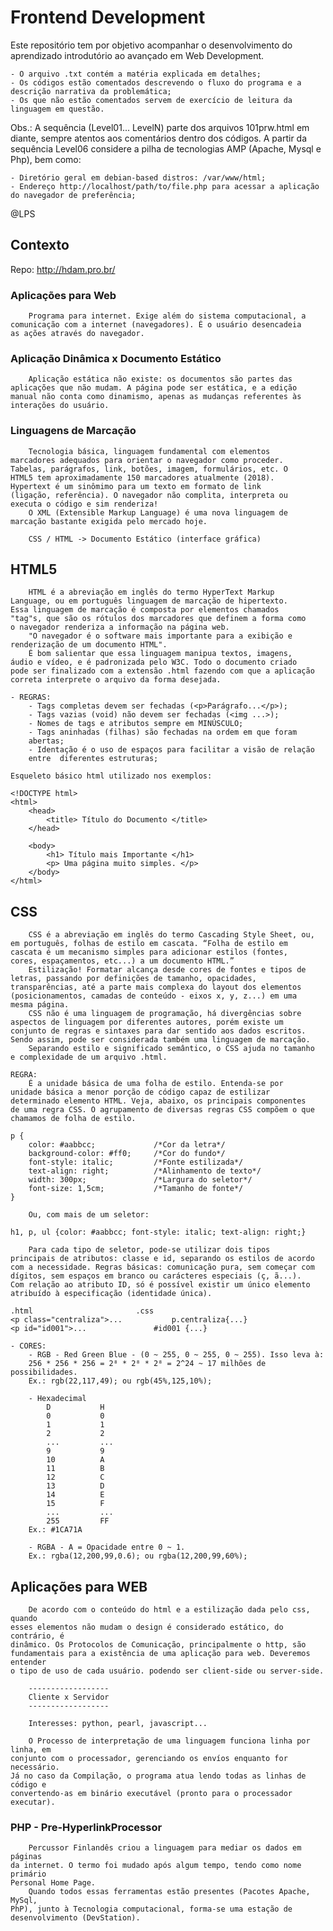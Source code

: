 # Frontend Development

Este repositório tem por objetivo acompanhar o desenvolvimento do aprendizado
introdutório ao avançado em Web Development.

	- O arquivo .txt contém a matéria explicada em detalhes;
	- Os códigos estão comentados descrevendo o fluxo do programa e a descrição narrativa da problemática;
	- Os que não estão comentados servem de exercício de leitura da linguagem em questão.

Obs.: A sequência (Level01... LevelN) parte dos arquivos 101prw.html em
diante, sempre atentos aos comentários dentro dos códigos. A partir da sequência
Level06 considere a pilha de tecnologias AMP (Apache, Mysql e Php), bem como:

	- Diretório geral em debian-based distros: /var/www/html;
	- Endereço http://localhost/path/to/file.php para acessar a aplicação do navegador de preferência;

@LPS
	
## Contexto

Repo: http://hdam.pro.br/

### Aplicações para Web

		Programa para internet. Exige além do sistema computacional, a
	comunicação com a internet (navegadores). É o usuário desencadeia
	as ações através do navegador.


### Aplicação Dinâmica x Documento Estático

		Aplicação estática não existe: os documentos são partes das
	aplicações que não mudam. A página pode ser estática, e a edição
	manual não conta como dinamismo, apenas as mudanças referentes às
	interações do usuário.


### Linguagens de Marcação

		Tecnologia básica, linguagem fundamental com elementos 
	marcadores adequados para orientar o navegador como proceder.
	Tabelas, parágrafos, link, botões, imagem, formulários, etc. O
	HTML5 tem aproximadamente 150 marcadores atualmente (2018).
	Hypertext é um sinômimo para um texto em formato de link
	(ligação, referência). O navegador não complita, interpreta ou
	executa o código e sim renderiza!
		O XML (Extensible Markup Language) é uma nova linguagem de
	marcação bastante exigida pelo mercado hoje.

		CSS / HTML -> Documento Estático (interface gráfica) 


## HTML5

		HTML é a abreviação em inglês do termo HyperText Markup
	Language, ou em português linguagem de marcação de hipertexto.
	Essa linguagem de marcação é composta por elementos chamados
	"tag"s, que são os rótulos dos marcadores que definem a forma como
	o navegador renderiza a informação na página web.
		"O navegador é o software mais importante para a exibição e 
	renderização de um documento HTML".
		É bom salientar que essa linguagem manipua textos, imagens,
	áudio e vídeo, e é padronizada pelo W3C. Todo o documento criado
	pode ser finalizado com a extensão .html fazendo com que a aplicação
	correta interprete o arquivo da forma desejada.
	
	- REGRAS:
		- Tags completas devem ser fechadas (<p>Parágrafo...</p>);
		- Tags vazias (void) não devem ser fechadas (<img ...>);
		- Nomes de tags e atributos sempre em MINÚSCULO;
		- Tags aninhadas (filhas) são fechadas na ordem em que foram
		abertas;
		- Identação é o uso de espaços para facilitar a visão de relação
		entre  diferentes estruturas;
		
	Esqueleto básico html utilizado nos exemplos:

	<!DOCTYPE html> 
	<html> 
		<head> 
			<title>	Título do Documento </title> 
		</head> 
		
		<body> 
			<h1> Título mais Importante </h1>
			<p> Uma página muito simples. </p> 
		</body> 
	</html> 


## CSS

		CSS é a abreviação em inglês do termo Cascading	Style Sheet, ou,
	em português, folhas de estilo em cascata. “Folha de estilo em
	cascata é um mecanismo simples para adicionar estilos (fontes,
	cores, espaçamentos, etc...) a um documento HTML.”
		Estilização! Formatar alcança desde cores de fontes e tipos de
	letras, passando por definições de tamanho, opacidades,
	transparências, até a parte mais complexa do layout dos elementos
	(posicionamentos, camadas de conteúdo - eixos x, y, z...) em uma
	mesma página.
		CSS não é uma linguagem de programação, há divergências sobre
	aspectos de linguagem por diferentes autores, porém existe um
	conjunto de regras e sintaxes para dar sentido aos dados escritos.
	Sendo assim, pode ser considerada também uma linguagem de marcação.
		Separando estilo e significado semântico, o CSS ajuda no tamanho
	e complexidade de um arquivo .html.
	
	REGRA:
		É a unidade básica de uma folha de estilo. Entenda-se por 
	unidade básica a menor porção de código capaz de estilizar
	determinado elemento HTML. Veja, abaixo, os principais componentes
	de uma regra CSS. O agrupamento de diversas regras CSS compõem o que
	chamamos de folha de estilo.

	p {
		color: #aabbcc;				/*Cor da letra*/
		background-color: #ff0;		/*Cor do fundo*/
		font-style: italic;			/*Fonte estilizada*/
		text-align: right;			/*Alinhamento de texto*/
		width: 300px;				/*Largura do seletor*/
		font-size: 1,5cm;			/*Tamanho de fonte*/
	}
	
		Ou, com mais de um seletor:
	
	h1, p, ul {color: #aabbcc; font-style: italic; text-align: right;}
	
		Para cada tipo de seletor, pode-se utilizar dois tipos 
	principais de atributos: classe e id, separando os estilos de acordo
	com a necessidade. Regras básicas: comunicação pura, sem começar com
	dígitos, sem espaços em branco ou carácteres especiais (ç, ã...).
	Com relação ao atributo ID, só é possível existir um único elemento
	atribuído à especificação (identidade única).
	
	.html						.css
	<p class="centraliza">...			p.centraliza{...}
	<p id="id001">...				#id001 {...}
	
	- CORES:	
		- RGB - Red Green Blue - (0 ~ 255, 0 ~ 255, 0 ~ 255). Isso leva à:
		256 * 256 * 256 = 2⁸ * 2⁸ * 2⁸ = 2^24 ~ 17 milhões de possibilidades.
		Ex.: rgb(22,117,49); ou rgb(45%,125,10%);
		
		- Hexadecimal
			D			H
			0			0
			1			1
			2			2
			...			...
			9			9
			10			A
			11			B
			12			C
			13			D
			14			E
			15			F
			...			...
			255			FF
		Ex.: #1CA71A
		
		- RGBA - A = Opacidade entre 0 ~ 1.
		Ex.: rgba(12,200,99,0.6); ou rgba(12,200,99,60%);


## Aplicações para WEB

		De acordo com o conteúdo do html e a estilização dada pelo css, quando
	esses elementos não mudam o design é considerado estático, do contrário, é 
	dinâmico. Os Protocolos de Comunicação, principalmente o http, são 
	fundamentais para a existência de uma aplicação para web. Deveremos entender
	o tipo de uso de cada usuário. podendo ser client-side ou server-side.

		------------------
		Cliente x Servidor
		------------------

		Interesses: python, pearl, javascript...

		O Processo de interpretação de uma linguagem funciona linha por linha, em
	conjunto com o processador, gerenciando os envíos enquanto for necessário.
	Já no caso da Compilação, o programa atua lendo todas as linhas de código e
	convertendo-as em binário executável (pronto para o processador executar).


### PHP - Pre-HyperlinkProcessor

		Percussor Finlandês criou a linguagem para mediar os dados em páginas
	da internet. O termo foi mudado após algum tempo, tendo como nome primário
	Personal Home Page.
		Quando todos essas ferramentas estão presentes (Pacotes Apache, MySql,
	PhP), junto à Tecnologia computacional, forma-se uma estação de
	desenvolvimento (DevStation).